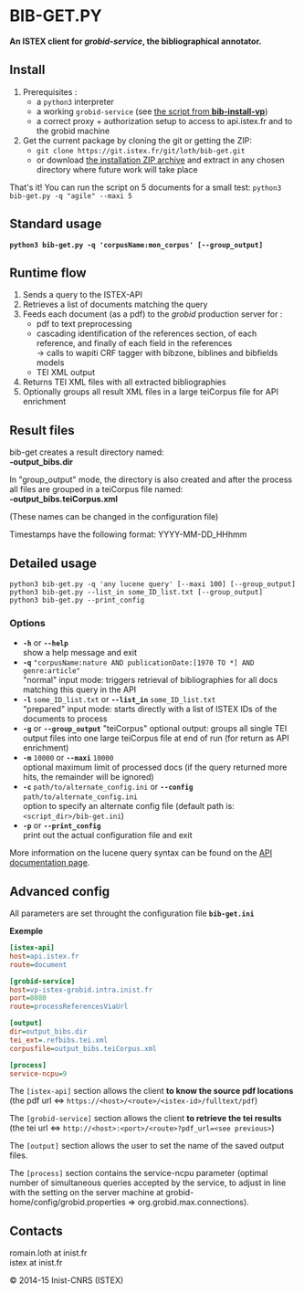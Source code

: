 BIB-GET.PY
==========
**An ISTEX client for *grobid-service*, the bibliographical annotator.**  

Install
-------

 1. Prerequisites : 
    - a `python3` interpreter
    - a working `grobid-service` (see [the script from **bib-install-vp**](https://git.istex.fr/loth/refbibs-stack/blob/master/bib-install-vp/install_grobid.sh "install_grobid.sh"))
    - a correct proxy + authorization setup to access to api.istex.fr and to the grobid machine 
 2. Get the current package by cloning the git or getting the ZIP: 
    - `git clone https://git.istex.fr/git/loth/bib-get.git`
    - or download [the installation ZIP archive](https://git.istex.fr/loth/bib-get/archive/master.zip) and extract in any chosen directory where future work will take place

That's it! You can run the script on 5 documents for a small test: `python3 bib-get.py -q "agile" --maxi 5`


Standard usage
---------------
**`python3 bib-get.py -q 'corpusName:mon_corpus' [--group_output]`**  

Runtime flow
-------------
 1. Sends a query to the ISTEX-API  
 2. Retrieves a list of documents matching the query  
 3. Feeds each document (as a pdf) to the _grobid_  production server for :  
     - pdf to text preprocessing  
     - cascading identification of the references section, of each reference, and finally of each field in the references  
         -> calls to wapiti CRF tagger with bibzone, biblines and bibfields models
     - TEI XML output  
 4. Returns TEI XML files with all extracted bibliographies  
 5. Optionally groups all result XML files in a large teiCorpus file for API enrichment

Result files
-------------
bib-get creates a result directory named:  
**<timestamp>-output_bibs.dir**

In "group_output" mode, the directory is also created and after the process all files are grouped in a teiCorpus file named:  
**<timestamp>-output_bibs.teiCorpus.xml**

(These names can be changed in the configuration file)

Timestamps have the following format: YYYY-MM-DD_HHhmm

Detailed usage
---------------
`python3 bib-get.py -q 'any lucene query' [--maxi 100] [--group_output]`  
`python3 bib-get.py --list_in some_ID_list.txt [--group_output]`  
`python3 bib-get.py --print_config`  

### Options
 - **`-h`** or **`--help`**  
   show a help message and exit
 - **`-q`** `"corpusName:nature AND publicationDate:[1970 TO *] AND genre:article"`  
   "normal" input mode: triggers retrieval of bibliographies for all docs matching this query in the API
 -  **`-l`** `some_ID_list.txt`  or   **`--list_in`** `some_ID_list.txt`  
   "prepared" input mode: starts directly with a list of ISTEX IDs of the documents to process
 -  **`-g`**   or   **`--group_output`**
   "teiCorpus" optional output: groups all single TEI output files into one large teiCorpus file at end of run (for return as API enrichment)
 - **`-m`** `10000` or **`--maxi`** `10000`    
   optional maximum limit of processed docs (if the query returned more hits, the remainder will be ignored)
 - **`-c`** `path/to/alternate_config.ini` or **`--config`** `path/to/alternate_config.ini`    
   option to specify an alternate config file (default path is: `<script_dir>/bib-get.ini`)
 - **`-p`** or **`--print_config`**    
   print out the actual configuration file and exit


More information on the lucene query syntax can be found on the [API documentation page](https://api.istex.fr/documentation/300-search.html#syntaxe-des-requetes).  


Advanced config
---------------
All parameters are set throught the configuration file **`bib-get.ini`**

**Exemple**
```INI
[istex-api]
host=api.istex.fr
route=document

[grobid-service]
host=vp-istex-grobid.intra.inist.fr
port=8080
route=processReferencesViaUrl

[output]
dir=output_bibs.dir
tei_ext=.refbibs.tei.xml
corpusfile=output_bibs.teiCorpus.xml

[process]
service-ncpu=9

```

The `[istex-api]` section allows the client **to know the source pdf locations**  
(the pdf url    <=> `https://<host>/<route>/<istex-id>/fulltext/pdf`)

The `[grobid-service]` section allows the client **to retrieve the tei results**  
(the tei url    <=> `http://<host>:<port>/<route>?pdf_url=<see previous>`)

The `[output]` section allows the user to set the name of the saved output files.

The `[process]` section contains the service-ncpu parameter (optimal number of simultaneous queries accepted by the service, to adjust in line with the setting on the server machine at grobid-home/config/grobid.properties => org.grobid.max.connections).

Contacts
---------
romain.loth at inist.fr  
istex at inist.fr

© 2014-15 Inist-CNRS (ISTEX)
